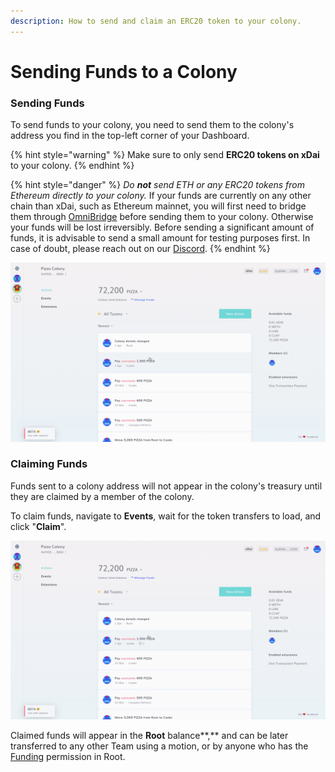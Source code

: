 ```yaml
---
description: How to send and claim an ERC20 token to your colony.
---
```


# Sending Funds to a Colony

### Sending Funds

To send funds to your colony, you need to send them to the colony's address you find in the top-left corner of your Dashboard.

{% hint style="warning" %}
Make sure to only send **ERC20 tokens on xDai** to your colony.
{% endhint %}

{% hint style="danger" %}
_Do **not** send ETH or any ERC20 tokens from Ethereum directly to your colony._ If your funds are currently on any other chain than xDai, such as Ethereum mainnet, you will first need to bridge them through [OmniBridge](https://www.xdaichain.com/for-users/bridges/omnibridge) before sending them to your colony. Otherwise your funds will be lost irreversibly. Before sending a significant amount of funds, it is advisable to send a small amount for testing purposes first. In case of doubt, please reach out on our [Discord](https://discord.gg/Qjupxvg).&#x20;
{% endhint %}

![Sending 0.01 xDai to a colony using Metamask](../assets/SendTokens.gif)

### Claiming Funds

Funds sent to a colony address will not appear in the colony's treasury until they are claimed by a member of the colony.

To claim funds, navigate to **Events**, wait for the token transfers to load, and click "**Claim**".

![](../assets/ClaimFunds.gif)

Claimed funds will appear in the **Root** balance**,** and can be later transferred to any other Team using a motion, or by anyone who has the [Funding](../advanced-features/permissions.md#funding) permission in Root.
